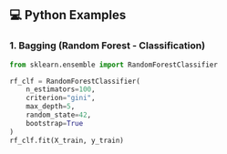 ## 💻 Python Examples

### **1. Bagging (Random Forest - Classification)**
```python
from sklearn.ensemble import RandomForestClassifier

rf_clf = RandomForestClassifier(
    n_estimators=100,
    criterion="gini",
    max_depth=5,
    random_state=42,
    bootstrap=True
)
rf_clf.fit(X_train, y_train)
